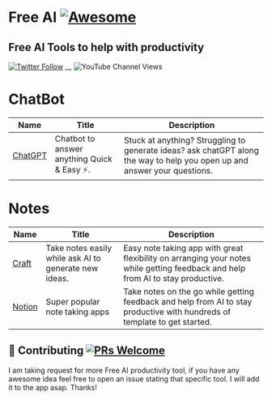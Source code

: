 # Free AI [![Awesome](https://awesome.re/badge-flat2.svg)](https://awesome.re)

## Free AI Tools to help with productivity

<a class="twitter-follow-button" href="https://twitter.com/oliver_thedev" data-size="large"><img alt="Twitter Follow" src="https://img.shields.io/twitter/follow/oliver_thedev?style=social"></a> __ ![YouTube Channel Views](https://img.shields.io/youtube/channel/views/UCVnu25YagvhzU8asHdV_usA?style=social)

# ChatBot

| Name | Title | Description |
|---|---|---|
| [ChatGPT](https://chat.openai.com/) | Chatbot to answer anything Quick & Easy ⚡. | Stuck at anything? Struggling to generate ideas? ask chatGPT along the way to help you open up and answer your questions.

# Notes

| Name | Title | Description |
|---|---|---|
| [Craft](https://www.craft.do/) | Take notes easily while ask AI to generate new ideas. | Easy note taking app with great flexibility on arranging your notes while getting feedback and help from AI to stay productive.
| [Notion](https://www.notion.so/) | Super popular note taking apps | Take notes on the go while getting feedback and help from AI to stay productive with hundreds of template to get started.


## 🤝 Contributing [![PRs Welcome](https://img.shields.io/badge/PRs-welcome-brightgreen.svg?style=flat-square)](http://makeapullrequest.com)

I am taking request for more Free AI productivity tool, if you have any awesome idea feel free to open an issue stating that specific tool. I will add it to the app asap. Thanks!
